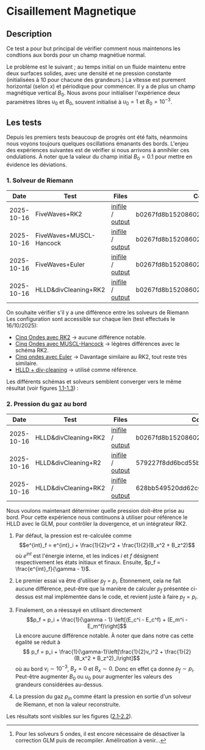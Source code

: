 # Cisaillement Magnetique

## Description
Ce test a pour but principal de vérifier comment nous maintenons les condtions aux bords pour un champ magnétiue normal.

Le problème est le suivant ; au temps initial on un fluide maintenu entre deux surfaces solides, avec une densité et ne pression constante (initialisées à $10$ pour chacune des grandeurs.) La vitesse est purement horizontal (selon $x$) et périodique pour commencer. Il y a de plus un champ magnétique vertical $B_0$.
Nous avons pour initialiser l'expérience deux paramètres libres $u_0$ et $B_0$, souvent initialisé à $u_0=1$ et $B_0=10^{-3}$. 

## Les tests

Depuis les premiers tests beaucoup de progrès ont été faits, néanmoins nous voyons toujours quelques oscillations émanants des bords. L'enjeu des expériences suivantes est de vérifier si nous arrivons à annihiler ces ondulations. À noter que la valeur du champ initial $B_0=0.1$ pour mettre en évidence les déviations.

### 1. Solveur de Riemann


|  Date     | Test           | Files|  Commit Hash|
|-----------|----------------|------|-------------|
| 2025-10-16| FiveWaves+RK2|[inifile](inifiles/fw_RK2_20251016.ini) / [output](FiveWaves_RK2/)   | b0267fd8b152086020756799d2a0ee20f61c9896[^1]|
| 2025-10-16| FiveWaves+MUSCL-Hancock| [inifile](inifiles/fw_MH_20251016.ini) / [output](FiveWaves_hancock/)   |  b0267fd8b152086020756799d2a0ee20f61c9896 |
| 2025-10-16| FiveWaves+Euler| [inifile](inifiles/fw_Euler_20251016.ini) / [output](FiveWaves_Euler/)| b0267fd8b152086020756799d2a0ee20f61c9896|
|2025-10-16| HLLD&divCleaning+RK2|[inifile](inifiles/GLMMHD_RK2_20251016.ini) / [output](HLLD_RK2/)|b0267fd8b152086020756799d2a0ee20f61c9896|

[^1]: Pour les solveurs 5 ondes, il est encore nécessaire de désactiver la correction GLM puis de recompiler. Améliroation à venir...

On souhaite vérifier s'il y a une différence entre les solveurs de Riemann
Les configuration sont accessible sur chaque lien (test effectués le 16/10/2025):
- [Cinq Ondes avec RK2](inifiles/fw_RK2_20251016.ini) &rarr; aucune différence notable.
- [Cinq Ondes avec MUSCL-Hancock](inifiles/fw_MH_20251016.ini) &rarr; légères différences avec le schéma RK2.
- [Cinq ondes avec Euler](inifiles/fw_Euler_20251016.ini) &rarr; Davantage similaire au RK2, tout reste très similaire.
- [HLLD + div-cleaning](inifiles/GLMMHD_RK2_20251016.ini) &rarr; utilisé comme référence.

Les différents schémas et solveurs semblent converger vers le même résultat (voir figures [1.1-1.3](imgs/001_riemann_solvers_comparison/)) :

### 2. Pression du gaz au bord


|  Date     | Test           | Files|  Commit Hash|
|-----------|----------------|------|-------------|
|2025-10-16| HLLD&divCleaning+RK2|[inifile](inifiles/GLMMHD_RK2_20251016.ini) / [output](HLLD_RK2/)|b0267fd8b152086020756799d2a0ee20f61c9896|
| 2025-10-16| HLLD&divCleaning+R2|[inifile](inifiles/GLMMHD_RK2_20251016.ini) / [output](EqualPressure/)   | 579227f8dd6bcd55b62e69b9879e914d1ee9ace2|
|2025-10-16| HLLD&divCleaning+RK2|[inifile](inifiles/GLMMHD_RK2_20251016.ini) / [output](RecomputedPfinal/)|628bb549520dd62c6b4fbae0aa67242ea12c6a29|

Nous voulons maintenant déterminer quelle pression doit-être prise au bord. Pour cette expérience nous continuons à utiliser pour référence le HLLD avec le GLM, pour contrôler la dovergence, et un intégrateur RK2.

1. Par défaut, la pression est re-calculée comme $$e^{int}_f = e^{int}_i + \frac{1}{2}v^2 + \frac{1}{2}(B_x^2 + B_z^2)$$ où $e^{int}$ est l'énergie interne, et les indices $i$ et $f$ désignent respectivement les états initiaux et finaux. Ensuite, $p_f = \frac{e^{int}_f}{\gamma - 1}$.

2. Le premier essai va être d'utiliser $p_f = p_i$. 
Étonnement, cela ne fait aucune différence, peut-être que la manière de calculer $p_f$ présentée ci-dessus est mal implémentée dans le code, et revient juste à faire $p_f=p_i$.

3. Finalement, on a réessayé en utilisant directement  $$p_f = p_i + \frac{1}{\gamma - 1} \left[(E_c^i - E_c^f) + (E_m^i - E_m^f)\right]$$
Là encore aucune différence notable. À noter que dans notre cas cette égalité se réduit à $$ p_f = p_i + \frac{1}{\gamma-1}\left[\frac{1}{2}v_i^2 + \frac{1}{2}(B_x^2 + B_z^2)_i\right]$$ où au bord $v_i\sim 10^{-3}$, $B_z=0$ et $B_x \sim 0$. Donc en effet ça donne $p_f \sim p_i$. Peut-être augmenter $B_0$ ou $u_0$ pour augmenter les valeurs des grandeurs considérées au-dessus.

4. La pression du gaz $p_{in}$ comme étant la pression en sortie d'un solveur de Riemann, et non la valeur reconstruite.

Les résultats sont visibles sur les figures ([2.1-2.2](imgs/002_pressure_comparison/)).